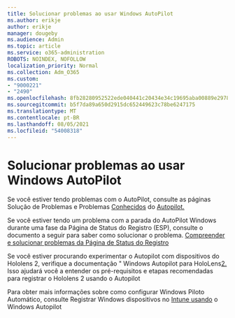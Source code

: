 ```yaml
---
title: Solucionar problemas ao usar Windows AutoPilot
ms.author: erikje
author: erikje
manager: dougeby
ms.audience: Admin
ms.topic: article
ms.service: o365-administration
ROBOTS: NOINDEX, NOFOLLOW
localization_priority: Normal
ms.collection: Adm_O365
ms.custom:
- "9000221"
- "2490"
ms.openlocfilehash: 8fb28280952522ede040441c20434e34c19695aba00889e2978ed98ef1544819
ms.sourcegitcommit: b5f7da89a650d2915dc652449623c78be6247175
ms.translationtype: MT
ms.contentlocale: pt-BR
ms.lasthandoff: 08/05/2021
ms.locfileid: "54008318"
---
```

# <a name="troubleshoot-issues-when-using-windows-autopilot"></a>Solucionar problemas ao usar Windows AutoPilot

Se você estiver tendo problemas com o AutoPilot, consulte as páginas Solução de Problemas e Problemas [Conhecidos](https://docs.microsoft.com/windows/deployment/windows-autopilot/known-issues) do [Autopilot.](https://docs.microsoft.com/windows/deployment/windows-autopilot/troubleshooting)

Se você estiver tendo um problema com a parada do AutoPilot Windows durante uma fase da Página de Status do Registro (ESP), consulte o documento a seguir para saber como solucionar o problema. [Compreender e solucionar problemas da Página de Status do Registro](https://docs.microsoft.com/troubleshoot/mem/intune/understand-troubleshoot-esp)

Se você estiver procurando experimentar o Autopilot com dispositivos do Hololens 2, verifique a documentação " Windows Autopilot para HoloLens[2.](https://docs.microsoft.com/hololens/hololens2-autopilot) Isso ajudará você a entender os pré-requisitos e etapas recomendadas para registrar o Hololens 2 usando o Autopilot  

Para obter mais informações sobre como configurar Windows Piloto Automático, consulte Registrar Windows dispositivos no [Intune usando](https://docs.microsoft.com/intune/enrollment/enrollment-autopilot) o Windows Autopilot